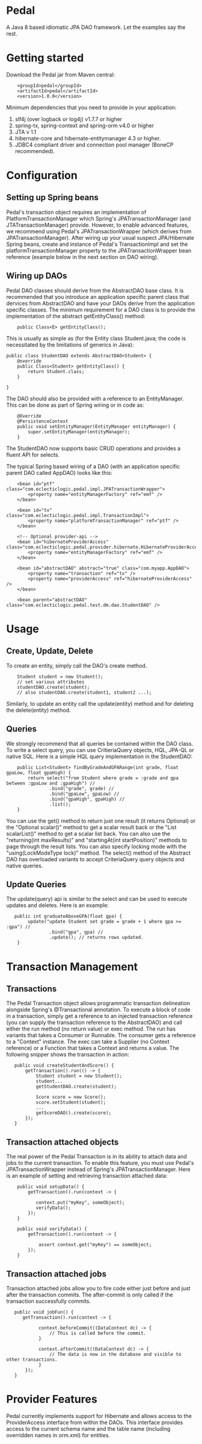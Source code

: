 Pedal
=====

A Java 8 based idiomatic JPA DAO framework. Let the examples say the rest.

# Getting started

Download the Pedal jar from Maven central:

```
	<groupId>pedal</groupId>
	<artifactId>pedal</artifactId>
	<version>1.0.0</version>
```

Minimum dependencies that you need to provide in your application:

1. slf4j (over logback or log4j) v1.7.7 or higher
2. spring-tx, spring-context and spring-orm v4.0 or higher
3. JTA v 1.1
4. hibernate-core and hibernate-entitymanager 4.3 or higher.
5. JDBC4 compliant driver and connection pool manager (BoneCP recommended).

# Configuration

## Setting up Spring beans 

Pedal's transaction object requires an implementation of PlatformTransactionManager which Spring's JPATransactionManager (and JTATransactionManager) provide. However, to enable advanced features, we recommend using Pedal's JPATransactionWrapper (which derives from JPATransactionManager). After wiring up your usual suspect JPA/Hibernate Spring beans, create and instance of Pedal's TransactionImpl and set the platformTransactionManager property to the JPATransactionWrapper bean reference (example below in the next section on DAO wiring).

## Wiring up DAOs

Pedal DAO classes should derive from the AbstractDAO base class. It is recommended that you introduce an application specific parent class that dervices from AbstractDAO and have your DAOs derive from the application specific classes. The minimum requirement for a DAO class is to provide the implementation of the abstract getEntityClass() method:

```
    public Class<E> getEntityClass();
```
This is usually as simple as (for the Entity class Student.java; the code is necessitated by the limitations of generics in Java):

```
public class StudentDAO extends AbstractDAO<Student> { 
    @override
    public Class<Student> getEntityClass() {
    	return Student.class;
    }
    
}
```

The DAO should also be provided with a reference to an EntityManager. This can be done as part of Spring wiring or in code as:

```
    @Override
    @PersistenceContext
    public void setEntityManager(EntityManager entityManager) {
        super.setEntityManager(entityManager);
    }
```

The StudentDAO now supports basic CRUD operations and provides a fluent API for selects.  

The typical Spring based wiring of a DAO (with an application specific parent DAO called AppDAO) looks like this:

```
	<bean id="ptf" class="com.eclecticlogic.pedal.impl.JPATransactionWrapper">
		<property name="entityManagerFactory" ref="emf" />
	</bean>

	<bean id="tx" class="com.eclecticlogic.pedal.impl.TransactionImpl">
		<property name="platformTransactionManager" ref="ptf" />
	</bean>
	
	<!-- Optional provider-api -->
	<bean id="hibernateProviderAccess" class="com.eclecticlogic.pedal.provider.hibernate.HibernateProviderAccessSpiImpl">
		<property name="entityManagerFactory" ref="emf" />
	</bean>
	
    <bean id="abstractDAO" abstract="true" class="com.myapp.AppDAO">
		<property name="transaction" ref="tx" />
		<property name="providerAccess" ref="hibernateProviderAccess" />
	</bean>

	<bean parent="abstractDAO" class="com.eclecticlogic.pedal.test.dm.dao.StudentDAO" />
``` 

# Usage

## Create, Update, Delete

To create an entity, simply call the DAO's create method. 

```
    Student student = new Student();
    // set various attributes
    studentDAO.create(student);
    // also studentDAO.create(student1, student2 ...);
```
Similarly, to update an entity call the update(entity) method and for deleting the delete(entity) method.

## Queries

We strongly recommend that all queries be contained within the DAO class. To write a select query, you can use CritieriaQuery objects, HQL, JPA-QL or native SQL. Here is a simple HQL query implementation in the StudentDAO:

```
    public List<Student> findByGradeAndGPARange(int grade, float gpaLow, float gpaHigh) {
        return select("from Student where grade = :grade and gpa between :gpaLow and :gpaHigh") //
                .bind("grade", grade) //
                .bind("gpaLow", gpaLow) //
                .bind("gpaHigh", gpaHigh) //
                .list();
    }
```

You can use the get() method to return just one result (it returns Optional<T>) or the "Optional<R> scalar()" method to get a scalar result back or the "List<R> scalarList()" method to get a scalar list back. You can also use the "returning(int maxResults)" and "startingAt(int startPosition)" methods to page through the result lists. You can also specify locking mode with the "using(LockModeType lock)" method. The select() method of the Abstract DAO has overloaded variants to accept CriteriaQuery query objects and native queries. 

## Update Queries

The update(query) api is similar to the select and can be used to execute updates and deletes. Here is an example:

```
   public int graduateAboveGPA(float gpa) {
		update("update Student set grade = grade + 1 where gpa >= :gpa") //
                .bind("gpa", gpa) //
                .update(); // returns rows updated.  
	}
```

# Transaction Management

## Transactions

The Pedal Transaction object allows programmatic transaction delineation alongside Spring's @Transactional annotation. To execute a block of code in a transaction, simply get a reference to an injected transaction reference (you can supply the transaction reference to the AbstractDAO) and call either the run method (no return value) or exec method. The run has variants that takes a Consumer or Runnable. The consumer gets a reference to a "Context" instance. The exec can take a Supplier (no Context reference) or a Function that takes a Context and returns a value. The following snipper shows the transaction in action:

```
   public void createStudentAndScore() {
       getTransaction().run(() -> {
           Student student = new Student();
           student...
           getStudentDAO.create(student);
           
           Score score = new Score();
           score.setStudent(student);
           ...
           getScoreDAO().create(score);
       });
   }
```

## Transaction attached objects

The real power of the Pedal Transaction is in its ability to attach data and jobs to the current transaction. To enable this feature, you must use Pedal's JPATransactionWrapper instead of Spring's JPATransactionManager. Here is an example of setting and retrieving transaction attached data:

```
	public void setupData() {
	    getTransaction().run(context -> {
           
           context.put("myKey", someObject);
           verifyData();           
        });
    }
    
    public void verifyData() {
        getTransaction().run(context -> {
           
            assert context.get("myKey") == someObject;
        });
    }
```
 
## Transaction attached jobs

Transaction attached jobs allow you to fire code either just before and just after the transaction commits. The after-commit is only called if the transaction successfully commits.

```
   public void jobFun() {
      getTransaction().run(context -> {
           
            context.beforeCommit((DataContext dc) -> {
                // This is called before the commit. 
            }
            
            context.afterCommit((DataContext dc) -> {
            	// The data is now in the database and visible to other transactions.
            }           
       });
   }
```

# Provider Features

Pedal currently implements support for Hibernate and allows access to the ProviderAccess interface from within the DAOs. This interface provides access to the current schema name and the table name (including overridden names in orm.xml) for entities.    
